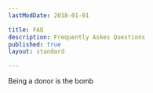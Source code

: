 ```yaml
---
lastModDate: 2018-01-01

title: FAQ
description: Frequently Askes Questions
published: true
layout: standard

---
```


Being a donor is the bomb
